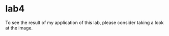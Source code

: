 # lab4
To see the result of my application of this lab, please consider taking a look at the image.
